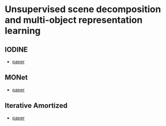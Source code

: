 # Unsupervised scene decomposition and multi-object representation learning


## IODINE
* [paper](https://arxiv.org/abs/1903.00450)

## MONet
* [paper](https://arxiv.org/abs/1901.11390)

## Iterative Amortized 
* [paper](https://arxiv.org/abs/1807.09356)
